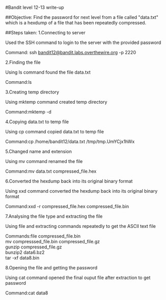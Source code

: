 #Bandit level 12-13 write-up

##Objective: Find the password for next level from a file called "data.txt" which is a hexdump of a file that has been repeatedly compressed. 

##Steps taken: 1.Connecting to server

Used the SSH command to login to the server with the provided password

Command: ssh bandit12@bandit.labs.overthewire.org -p 2220

2.Finding the file

Using ls command found the file data.txt

Command:ls

3.Creating temp directory

Using mktemp command created temp directory

Command:mktemp -d

4.Copying data.txt to temp file

Using cp command copied data.txt to temp file

Command:cp /home/bandit12/data.txt /tmp/tmp.UmYCjx1hWx

5.Changed name and extension

Using mv command renamed the file

Command:mv data.txt compressed_file.hex

6.Converted the hexdump back into its original binary format 

Using xxd command converted the hexdump back into its original binary format 

Command:xxd -r compressed_file.hex compressed_file.bin

7.Analysing the file type and extracting the file

Using file and extracting commands repeatedly to get the ASCII text file

Commands:file compressed_file.bin<br>
         mv compresssed_file.bin compressed_file.gz<br>
         gunzip compressed_file.gz<br>
         bunzip2 data6.bz2<br>
         tar -xf data8.bin<br>

8.Opening the file and getting the password

Using cat command opened the final ouput file after extraction to get password

Command:cat data8


